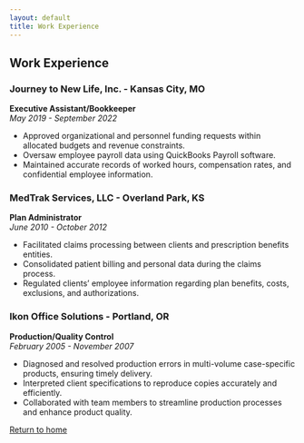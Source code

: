 ```yaml
---
layout: default
title: Work Experience
---
```


## Work Experience

### Journey to New Life, Inc. - Kansas City, MO
**Executive Assistant/Bookkeeper**  
_May 2019 - September 2022_

- Approved organizational and personnel funding requests within allocated budgets and revenue constraints.
- Oversaw employee payroll data using QuickBooks Payroll software.
- Maintained accurate records of worked hours, compensation rates, and confidential employee information.

### MedTrak Services, LLC - Overland Park, KS
**Plan Administrator**  
_June 2010 - October 2012_

- Facilitated claims processing between clients and prescription benefits entities.
- Consolidated patient billing and personal data during the claims process.
- Regulated clients’ employee information regarding plan benefits, costs, exclusions, and authorizations.

### Ikon Office Solutions - Portland, OR
**Production/Quality Control**  
_February 2005 - November 2007_

- Diagnosed and resolved production errors in multi-volume case-specific products, ensuring timely delivery.
- Interpreted client specifications to reproduce copies accurately and efficiently.
- Collaborated with team members to streamline production processes and enhance product quality.

[Return to home](/)

